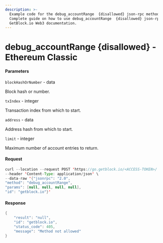 ```yaml
---
description: >-
  Example code for the debug_accountRange  {disallowed} json-rpc method.
  Сomplete guide on how to use debug_accountRange  {disallowed} json-rpc in
  GetBlock.io Web3 documentation.
---
```


# debug\_accountRange {disallowed} - Ethereum Classic

#### Parameters

`blockHashOrNumber` - data

Block hash or number.

`txIndex` - integer

Transaction index from which to start.

`address` - data

Address hash from which to start.

`limit` - integer

Maximum number of account entries to return.

#### Request

```java
curl --location --request POST 'https://go.getblock.io/<ACCESS-TOKEN>/' \
--header 'Content-Type: application/json' \ 
--data-raw '{"jsonrpc": "2.0",
"method": "debug_accountRange",
"params": [null, null, null, null],
"id": "getblock.io"}'
```

#### Response

```java
{
    "result": "null",
    "id": "getblock.io",
    "status_code": 405,
    "message": "Method not allowed"
}
```
